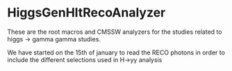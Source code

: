 HiggsGenHltRecoAnalyzer
=======================
These are the root macros and CMSSW analyzers for the studies related to higgs -> gamma gamma studies.

We have started on the 15th of january to read the RECO photons in order to include the different selections used in H->yy analysis

